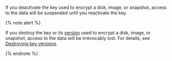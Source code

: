 If you deactivate the key used to encrypt a disk, image, or snapshot, access to the data will be suspended until you reactivate the key.

{% note alert %}

If you destroy the key or its [version](../../kms/concepts/version.md) used to encrypt a disk, image, or snapshot, access to the data will be irrevocably lost. For details, see [Destroying key versions](../../kms/concepts/version.md#version-distruct).

{% endnote %}
